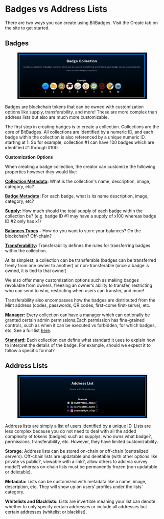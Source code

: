 # Badges vs Address Lists

There are two ways you can create using BItBadges. Visit the Create tab on the site to get started.

## **Badges**

<figure><img src="../../.gitbook/assets/image (21).png" alt=""><figcaption></figcaption></figure>

Badges are blockchain tokens that can be owned with customization options like supply, transferability, and more! These are more complex than address lists but also are much more customizable.

The first step in creating badges is to create a collection. Collections are the core of BitBadges. All collections are identified by a numeric ID, and each badge within the collection is also referenced by a unique numeric ID, starting at 1. So for example, collection #1 can have 100 badges which are identified #1 through #100.

**Customization Options**

When creating a badge collection, the creator can customize the following properties however they would like:

[**Collection Metadata**](metadata.md)**:** What is the collection's name, description, image, category, etc?

[**Badge Metadata**](metadata.md)**:** For each badge, what is its name description, image, category, etc?

[**Supply**](total-supplys.md)**:** How much should the total supply of each badge within the collection be? (e.g. badge ID #1 may have a supply of x100 whereas badge ID #2 only has x1)

[**Balances Types**](balances-types.md) **-** How do you want to store your balances? On the blockchain? Off-chain?

[**Transferability**](transferability.md)**:** Transferability defines the rules for transferring badges within the collection.

At its simplest, a collection can be transferable (badges can be transferred freely from one owner to another) or non-transferable (once a badge is owned, it is tied to that owner).

We also offer many customization options such as making badges revokable from owners, freezing an owner's ability to transfer, restricting who can send to who, restricting when users can transfer, and more!

Transferability also encompasses how the badges are distributed from the Mint address (codes, passwords, QR codes, first-come first-serve), etc.

[**Manager**](manager.md)**:** Every collection can have a manager which can optionally be granted certain admin permissions.Each permission has fine-grained controls, such as when it can be executed vs forbidden, for which badges, etc. See a full list [here](manager.md).

[**Standard**](standards.md)**:** Each collection can define what standard it uses to explain how to interpret the details of the badge. For example, should we expect it to follow a specific format?

## Address Lists

<figure><img src="../../.gitbook/assets/image (22).png" alt=""><figcaption></figcaption></figure>

Address lists are simply a list of users identified by a unique ID. Lists are less complex because you do not need to deal with all the added complexity of tokens (badges) such as supplys, who owns what badge?, permissions, transferability, etc. However, they have limited customizability.

**Storage:** Address lists can be stored on-chain or off-chain (centralized servers). Off-chain lists are updatable and deletable (with other options like private vs public?, viewable with a link?, allow others to add via survey mode?) whereas on-chain lists must be permanently frozen (non updatable or deletable).

**Metadata:** Lists can be customized with metadata like a name, image, description, etc. They will show up on users' profiles under the lists' category.

**Whitelists and Blacklists:** Lists are invertible meaning your list can denote whether to only specify certain addresses or include all addresses but certain addresses (whitelist or blacklist).
